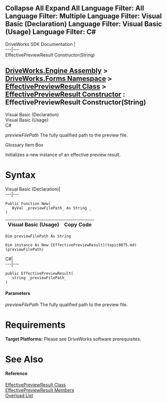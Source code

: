 Collapse All Expand All Language Filter: All  Language Filter: Multiple  Language Filter: Visual Basic (Declaration) Language Filter: Visual Basic (Usage) Language Filter: C#  
---  
DriveWorks SDK Documentation  |   
---|---  
EffectivePreviewResult Constructor(String)   
  
[DriveWorks.Engine Assembly](topic2156.md) > [DriveWorks.Forms Namespace](topic7266.md) > [EffectivePreviewResult Class](topic8075.md) > [EffectivePreviewResult Constructor](topic8081.md) : EffectivePreviewResult Constructor(String)  
---  
  
Visual Basic (Declaration)    
Visual Basic (Usage)    
C# 

_previewFilePath_
    The fully qualified path to the preview file.

Glossary Item Box

Initializes a new instance of an effective preview result. 

# Syntax

Visual Basic (Declaration)|   
---|---  
      
    
    Public Function New( _
       ByVal _previewFilePath_ As String _
    )  
  
Visual Basic (Usage)| Copy Code  
---|---  
      
    
    Dim previewFilePath As String
     
    Dim instance As New [EffectivePreviewResult](topic8075.md)(previewFilePath)  
  
C#|   
---|---  
      
    
    public EffectivePreviewResult( 
       string _previewFilePath_
    )  
  
#### Parameters

 _previewFilePath_
    The fully qualified path to the preview file.

# Requirements

**Target Platforms:** Please see DriveWorks software prerequisites.

# See Also

#### Reference

[EffectivePreviewResult Class](topic8075.md)   
[EffectivePreviewResult Members](topic8076.md)   
[Overload List](topic8081.md)



